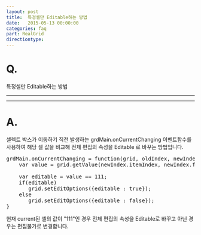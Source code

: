 ```yaml
---
layout: post
title:  특정셀만 Editable하는 방법
date:   2015-05-13 00:00:00
categories: faq
part: RealGrid
directiontype: 
---
```


# Q.

특정셀만 Editable하는 방법

---
***

# A.

셀렉트 박스가 이동하기 직전 발생하는 grdMain.onCurrentChanging  이벤트함수를 사용하여 해당 셀 값을 비교해 전체 편집의 속성을 Editable 로 바꾸는 방법입니다.

<pre class="prettyprint">
grdMain.onCurrentChanging = function(grid, oldIndex, newIndex){
    var value = grid.getValue(newIndex.itemIndex, newIndex.fieldName);

    var editable = value == 111; 
    if(editable)
       grid.setEditOptions({editable : true});
    else
       grid.setEditOptions({editable : false});
}
</pre>

현재 current된 셀의 값이 "111"인 경우 전체 편집의 속성을 Editable로 바꾸고 아닌 경우는 편집불가로 변경합니다.
